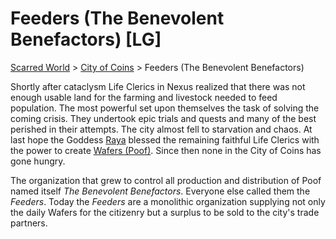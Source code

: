 # Feeders (The Benevolent Benefactors) [LG]

[Scarred World](./scarred-world.md) > [City of Coins](./city-of-coins.md) > Feeders (The Benevolent Benefactors)

Shortly after cataclysm Life Clerics in Nexus realized that there was not enough usable land for the farming and livestock needed to feed population. The most powerful set upon themselves the task of solving the coming crisis. They undertook epic trials and quests and many of the best perished in their attempts. The city almost fell to starvation and chaos. At last hope the Goddess [Raya](./pantheon.md) blessed the remaining faithful Life Clerics with the power to create [Wafers (Poof)](./poof.md). Since then none in the City of Coins has gone hungry. 

The organization that grew to control all production and distribution of Poof named itself *The Benevolent Benefactors*. Everyone else called them the *Feeders*. Today the *Feeders* are a monolithic organization supplying not only the daily Wafers for the citizenry but a surplus to be sold to the city's trade partners.
